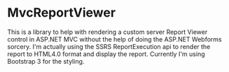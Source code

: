 # MvcReportViewer
This is a library to help with rendering a custom server Report Viewer control in ASP.NET MVC without the help of doing the ASP.NET Webforms sorcery. I'm actually using the SSRS ReportExecution api to render the report to HTML4.0 format and display the report. Currently I'm using Bootstrap 3 for the styling.
